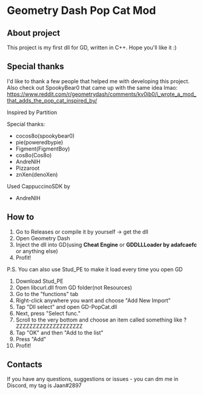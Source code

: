 # Geometry Dash Pop Cat Mod
## About project
This project is my first dll for GD, written in C++. Hope you'll like it :)
## Special thanks
I'd like to thank a few people that helped me with developing this project.
Also check out SpookyBear0 that came up with the same idea lmao: https://www.reddit.com/r/geometrydash/comments/kv0ib0/i_wrote_a_mod_that_adds_the_pop_cat_inspired_by/

Inspired by Partition

Special thanks:
- cocos8o(spookybear0)
- pie(poweredbypie)
- Figment(FigmentBoy)
- cos8o(Cos8o)
- AndreNIH
- Pizzaroot
- znXen(denoXen)

Used CappuccinoSDK by
- AndreNIH
## How to
1. Go to Releases or compile it by yourself -> get the dll
2. Open Geometry Dash
3. Inject the dll into GD(using **Cheat Engine** or **GDDLLLoader by adafcaefc** or anything else)
4. Profit!

P.S. You can also use Stud_PE to make it load every time you open GD
1. Download Stud_PE
2. Open libcurl.dll from GD folder(not Resources)
3. Go to the "functions" tab
4. Right-click anywhere you want and choose "Add New Import"
5. Tap "Dll select" and open GD-PopCat.dll
6. Next, press "Select func."
7. Scroll to the very bottom and choose an item called something like ?ZZZZZZZZZZZZZZZZZZZZ
8. Tap "OK" and then "Add to the list"
9. Press "Add"
10. Profit!
## Contacts
If you have any questions, suggestions or issues - you can dm me in Discord, my tag is Jaan#2897